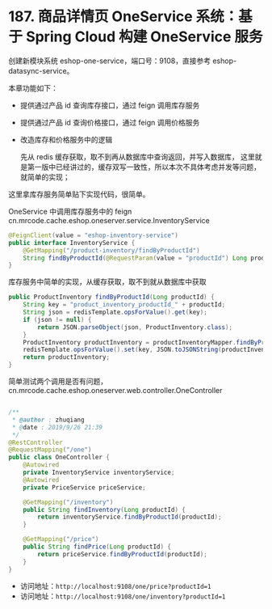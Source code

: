 # 187. 商品详情页 OneService 系统：基于 Spring Cloud 构建 OneService 服务

创建新模块系统 eshop-one-service，端口号：9108，直接参考 eshop-datasync-service。

本章功能如下：

- 提供通过产品 id 查询库存接口，通过 feign 调用库存服务
- 提供通过产品 id 查询价格接口，通过 feign 调用价格服务
- 改造库存和价格服务中的逻辑

  先从 redis 缓存获取，取不到再从数据库中查询返回，并写入数据库，
  这里就是第一版中已经讲过的，缓存双写一致性，所以本次不具体考虑并发等问题，就简单的实现；

这里拿库存服务简单贴下实现代码，很简单。

OneService 中调用库存服务中的 feign cn.mrcode.cache.eshop.oneserver.service.InventoryService

```java
@FeignClient(value = "eshop-inventory-service")
public interface InventoryService {
    @GetMapping("/product-inventory/findByProductId")
    String findByProductId(@RequestParam(value = "productId") Long productId);
}
```

库存服务中简单的实现，从缓存获取，取不到就从数据库中获取

```java
public ProductInventory findByProductId(Long productId) {
    String key = "product_inventory_productId_" + productId;
    String json = redisTemplate.opsForValue().get(key);
    if (json != null) {
        return JSON.parseObject(json, ProductInventory.class);
    }
    ProductInventory productInventory = productInventoryMapper.findByProductId(productId);
    redisTemplate.opsForValue().set(key, JSON.toJSONString(productInventory));
    return productInventory;
}
```

简单测试两个调用是否有问题，cn.mrcode.cache.eshop.oneserver.web.controller.OneController

```java

/**
 * @author : zhuqiang
 * @date : 2019/9/26 21:39
 */
@RestController
@RequestMapping("/one")
public class OneController {
    @Autowired
    private InventoryService inventoryService;
    @Autowired
    private PriceService priceService;

    @GetMapping("/inventory")
    public String findInventory(Long productId) {
        return inventoryService.findByProductId(productId);
    }

    @GetMapping("/price")
    public String findPrice(Long productId) {
        return priceService.findByProductId(productId);
    }
}
```

- 访问地址：`http://localhost:9108/one/price?productId=1`
- 访问地址：`http://localhost:9108/one/inventory?productId=1`


<iframe  height="500px" width="100%" frameborder=0 allowfullscreen="true" :src="$withBase('/ads.html')"></iframe>